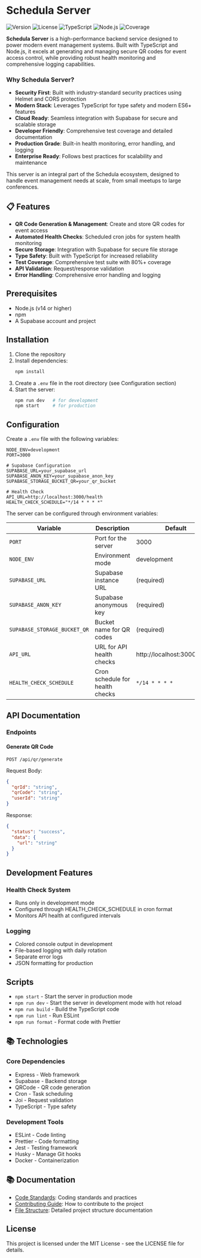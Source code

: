 # Schedula Server

![Version](https://img.shields.io/badge/version-1.0.0-blue.svg)
![License](https://img.shields.io/badge/license-MIT-green.svg)
![TypeScript](https://img.shields.io/badge/TypeScript-5.3-blue.svg)
![Node.js](https://img.shields.io/badge/Node.js-20.0-green.svg)
![Coverage](https://img.shields.io/badge/coverage-80%25-brightgreen.svg)

**Schedula Server** is a high-performance backend service designed to power modern event management systems. Built with TypeScript and Node.js, it excels at generating and managing secure QR codes for event access control, while providing robust health monitoring and comprehensive logging capabilities.

### Why Schedula Server?

- **Security First**: Built with industry-standard security practices using Helmet and CORS protection
- **Modern Stack**: Leverages TypeScript for type safety and modern ES6+ features
- **Cloud Ready**: Seamless integration with Supabase for secure and scalable storage
- **Developer Friendly**: Comprehensive test coverage and detailed documentation
- **Production Grade**: Built-in health monitoring, error handling, and logging
- **Enterprise Ready**: Follows best practices for scalability and maintenance

This server is an integral part of the Schedula ecosystem, designed to handle event management needs at scale, from small meetups to large conferences.

## 📋 Features

- **QR Code Generation & Management**: Create and store QR codes for event access
- **Automated Health Checks**: Scheduled cron jobs for system health monitoring
- **Secure Storage**: Integration with Supabase for secure file storage
- **Type Safety**: Built with TypeScript for increased reliability
- **Test Coverage**: Comprehensive test suite with 80%+ coverage
- **API Validation**: Request/response validation
- **Error Handling**: Comprehensive error handling and logging

## Prerequisites

- Node.js (v14 or higher)
- npm
- A Supabase account and project

## Installation

1. Clone the repository
2. Install dependencies:
   ```bash
   npm install
   ```
3. Create a `.env` file in the root directory (see Configuration section)
4. Start the server:
   ```bash
   npm run dev   # for development
   npm start     # for production
   ```

## Configuration

Create a `.env` file with the following variables:

```env
NODE_ENV=development
PORT=3000

# Supabase Configuration
SUPABASE_URL=your_supabase_url
SUPABASE_ANON_KEY=your_supabase_anon_key
SUPABASE_STORAGE_BUCKET_QR=your_qr_bucket

# Health Check
API_URL=http://localhost:3000/health
HEALTH_CHECK_SCHEDULE="*/14 * * * *"
```

The server can be configured through environment variables:

| Variable                     | Description                     | Default                      |
| ---------------------------- | ------------------------------- | ---------------------------- |
| `PORT`                       | Port for the server             | 3000                         |
| `NODE_ENV`                   | Environment mode                | development                  |
| `SUPABASE_URL`               | Supabase instance URL           | (required)                   |
| `SUPABASE_ANON_KEY`          | Supabase anonymous key          | (required)                   |
| `SUPABASE_STORAGE_BUCKET_QR` | Bucket name for QR codes        | (required)                   |
| `API_URL`                    | URL for API health checks       | http://localhost:3000/health |
| `HEALTH_CHECK_SCHEDULE`      | Cron schedule for health checks | `*/14 * * * *`               |

## API Documentation

### Endpoints

#### Generate QR Code

```http
POST /api/qr/generate
```

Request Body:

```json
{
  "qrId": "string",
  "qrCode": "string",
  "userId": "string"
}
```

Response:

```json
{
  "status": "success",
  "data": {
    "url": "string"
  }
}
```

## Development Features

### Health Check System

- Runs only in development mode
- Configured through HEALTH_CHECK_SCHEDULE in cron format
- Monitors API health at configured intervals

### Logging

- Colored console output in development
- File-based logging with daily rotation
- Separate error logs
- JSON formatting for production

## Scripts

- `npm start` - Start the server in production mode
- `npm run dev` - Start the server in development mode with hot reload
- `npm run build` - Build the TypeScript code
- `npm run lint` - Run ESLint
- `npm run format` - Format code with Prettier

## 📚 Technologies

### Core Dependencies

- Express - Web framework
- Supabase - Backend storage
- QRCode - QR code generation
- Cron - Task scheduling
- Joi - Request validation
- TypeScript - Type safety

### Development Tools

- ESLint - Code linting
- Prettier - Code formatting
- Jest - Testing framework
- Husky - Manage Git hooks
- Docker - Containerization

## 📚 Documentation

- [Code Standards](./STANDARDS.md): Coding standards and practices
- [Contributing Guide](./CONTRIBUTING.md): How to contribute to the project
- [File Structure](./FILE_STRUCTURE.md): Detailed project structure documentation

## License

This project is licensed under the MIT License - see the LICENSE file for details.
